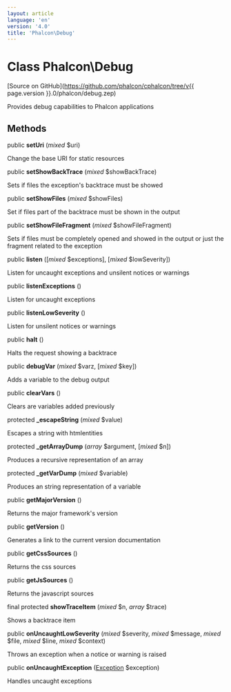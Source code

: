 ```yaml
---
layout: article
language: 'en'
version: '4.0'
title: 'Phalcon\Debug'
---
```

# Class **Phalcon\Debug**

[Source on GitHub](https://github.com/phalcon/cphalcon/tree/v{{ page.version }}.0/phalcon/debug.zep)

Provides debug capabilities to Phalcon applications

## Methods

public **setUri** (*mixed* $uri)

Change the base URI for static resources

public **setShowBackTrace** (*mixed* $showBackTrace)

Sets if files the exception's backtrace must be showed

public **setShowFiles** (*mixed* $showFiles)

Set if files part of the backtrace must be shown in the output

public **setShowFileFragment** (*mixed* $showFileFragment)

Sets if files must be completely opened and showed in the output or just the fragment related to the exception

public **listen** ([*mixed* $exceptions], [*mixed* $lowSeverity])

Listen for uncaught exceptions and unsilent notices or warnings

public **listenExceptions** ()

Listen for uncaught exceptions

public **listenLowSeverity** ()

Listen for unsilent notices or warnings

public **halt** ()

Halts the request showing a backtrace

public **debugVar** (*mixed* $varz, [*mixed* $key])

Adds a variable to the debug output

public **clearVars** ()

Clears are variables added previously

protected **_escapeString** (*mixed* $value)

Escapes a string with htmlentities

protected **_getArrayDump** (*array* $argument, [*mixed* $n])

Produces a recursive representation of an array

protected **_getVarDump** (*mixed* $variable)

Produces an string representation of a variable

public **getMajorVersion** ()

Returns the major framework's version

public **getVersion** ()

Generates a link to the current version documentation

public **getCssSources** ()

Returns the css sources

public **getJsSources** ()

Returns the javascript sources

final protected **showTraceItem** (*mixed* $n, *array* $trace)

Shows a backtrace item

public **onUncaughtLowSeverity** (*mixed* $severity, *mixed* $message, *mixed* $file, *mixed* $line, *mixed* $context)

Throws an exception when a notice or warning is raised

public **onUncaughtException** ([Exception](https://php.net/manual/en/class.exception.php) $exception)

Handles uncaught exceptions